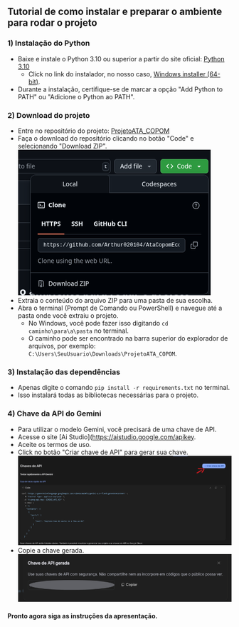 ## Tutorial de como instalar e preparar o ambiente para rodar o projeto

### 1) Instalação do Python
- Baixe e instale o Python 3.10 ou superior a partir do site oficial: [Python 3.10](https://www.python.org/downloads/release/python-3100/)
    - Click no link do instalador, no nosso caso, [Windows installer (64-bit)](https://www.python.org/ftp/python/3.10.0/python-3.10.0-amd64.exe).
- Durante a instalação, certifique-se de marcar a opção "Add Python to PATH" ou "Adicione o Python ao PATH".

### 2) Download do projeto
- Entre no repositório do projeto: [ProjetoATA_COPOM](https://github.com/Arthur020104/AtaCopomEconomiaApresentacao)
- Faça o download do repositório clicando no botão "Code" e selecionando "Download ZIP". 
![Download ZIP](Imgs/referenciaGit.png)
- Extraia o conteúdo do arquivo ZIP para uma pasta de sua escolha.
- Abra o terminal (Prompt de Comando ou PowerShell) e navegue até a pasta onde você extraiu o projeto.
    - No Windows, você pode fazer isso digitando `cd caminho\para\a\pasta` no terminal.
    - O caminho pode ser encontrado na barra superior do explorador de arquivos, por exemplo: `C:\Users\SeuUsuario\Downloads\ProjetoATA_COPOM`.

### 3) Instalação das dependências
- Apenas digite o comando `pip install -r requirements.txt` no terminal.
- Isso instalará todas as bibliotecas necessárias para o projeto.

### 4) Chave da API do Gemini
- Para utilizar o modelo Gemini, você precisará de uma chave de API.
- Acesse o site [Ai Studio](https://aistudio.google.com/apikey.
- Aceite os termos de uso.
- Click no botão "Criar chave de API" para gerar sua chave.
  ![Chave de API](Imgs/apiReferencia.png)
- Copie a chave gerada.
  ![Copiar Chave](Imgs/apiReferencia2.png)

#### Pronto agora siga as instruções da apresentação.